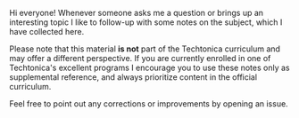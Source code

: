 Hi everyone! Whenever someone asks me a question or brings up an interesting topic I like to follow-up with some notes on the subject, which I have collected here.

Please note that this material **is not** part of the Techtonica curriculum and may offer a different perspective. If you are currently enrolled in one of Techtonica's excellent programs I encourage you to use these notes only as supplemental reference, and always prioritize content in the official curriculum.

Feel free to point out any corrections or improvements by opening an issue.
